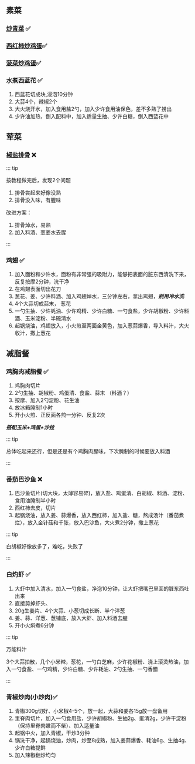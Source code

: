 ## 素菜

### [炒青菜](https://cook.aiursoft.cn/dishes/vegetable_dish/%E7%82%92%E9%9D%92%E8%8F%9C/) ✅

### [西红柿炒鸡蛋](https://cook.aiursoft.cn/dishes/vegetable_dish/%E8%A5%BF%E7%BA%A2%E6%9F%BF%E7%82%92%E9%B8%A1%E8%9B%8B/#_3)✅

### [菠菜炒鸡蛋](https://cook.aiursoft.cn/dishes/vegetable_dish/%E8%8F%A0%E8%8F%9C%E7%82%92%E9%B8%A1%E8%9B%8B/%E8%8F%A0%E8%8F%9C%E7%82%92%E9%B8%A1%E8%9B%8B/#_3)✅

### 水煮西蓝花 ✅

1. 西蓝花切成块,浸泡10分钟
2. 大蒜4个，辣椒2个
3. 大火烧开水，加入食用盐2勺，加入少许食用油保色，差不多熟了捞出
4. 少许油加热，倒入配料中，加入适量生抽、少许白糖，倒入西蓝花中



## 荤菜

### [椒盐排骨](https://cook.aiursoft.cn/dishes/meat_dish/%E6%A4%92%E7%9B%90%E6%8E%92%E6%9D%A1/) ❌

:::  tip

按教程做完后，发现2个问题

1. 排骨尝起来好像没熟
2. 排骨没入味，有腥味

改进方案：

1. 排骨焯水，易熟
2. 加入料酒、葱姜水去腥

:::

### 鸡翅 ✅

1. 加入面粉和少许水，面粉有非常强的吸附力，能够把表面的脏东西清洗下来，反复按摩2分钟，洗干净
2. 在鸡翅表面切出花刀
3. 葱花、姜、少许料酒、加入鸡翅焯水，三分钟左右，拿出鸡翅，***别用冷水洗***
4. 4个大蒜切成蒜末， 葱花
5. 一勺生抽、少许蚝油、少许鸡精、少许白糖、一勺食盐，少许胡椒粉、少许料酒、玉米淀粉、半碗清水
6. 起锅烧油，鸡翅放入，小火煎至两面金黄色，加入葱蒜爆香，导入料汁，大火收汁，撒上葱花

## 减脂餐

### 鸡胸肉减脂餐 ✅

1. 鸡胸肉切片
2. 2勺生抽、胡椒粉、鸡蛋清、食盐、蒜末 （料酒？）
3. 按摩、加入2勺淀粉、花生油
4. 放冰箱腌制1小时
5. 开小火煎、正反面各煎一分钟、反复2次

***搭配玉米+鸡蛋+沙拉***

::: tip

总体吃起来还行，但是还是有个鸡胸肉腥味，下次腌制的时候要放入料酒

:::

### 番茄巴沙鱼 ❌

1. 巴沙鱼切片(切大块，太薄容易碎)，放入盐、鸡蛋清、白胡椒、料酒、淀粉、食用油腌制半小时
2. 西红柿去皮，切片
3. 起锅烧油，放入姜、蒜爆香，放入西红柿，加入盐、糖，熬成汤汁（番茄煮烂），放入金针菇和千张，放入巴沙鱼，大火煮2分钟，撒上葱花

::: tip

白胡椒好像放多了，难吃，失败了

:::

### 白灼虾 ✅

1. 大虾中加入清水，加入一勺食盐，净泡10分钟，让大虾把嘴巴里面的脏东西吐出来
2. 直接剪掉虾头、
3. 20g生姜片、4个大蒜、小葱切成长断、半个洋葱
4. 姜、蒜、洋葱、葱铺底，放入大虾、加入料酒去腥
5. 开小火焖煮6分钟

::: tip

万能料汁

3个大蒜拍散，几个小米辣，葱花，一勺白芝麻，少许花椒粉、浇上滚烫热油，加入一勺食盐、一勺鸡精，少许白糖、少许耗油、2勺生抽、一勺香醋

:::

### 青椒炒肉(小炒肉)✅

1. 青椒300g切好、小米椒4-5个，放一起，大蒜和姜各15g放一盘备用
2. 里脊肉切片，加入一勺食用盐，少许胡椒粉、生抽2g、蛋清2g，少许干淀粉（保持里脊肉嫩而不柴）、加入适量油
3. 起锅中火，加入青椒，干炒3分钟
4. 锅洗干净，起锅烧油，炒肉，炒至8成熟，加入姜蒜爆香、耗油6g、生抽4g、少许白糖提鲜
5. 加入辣椒翻炒均匀

